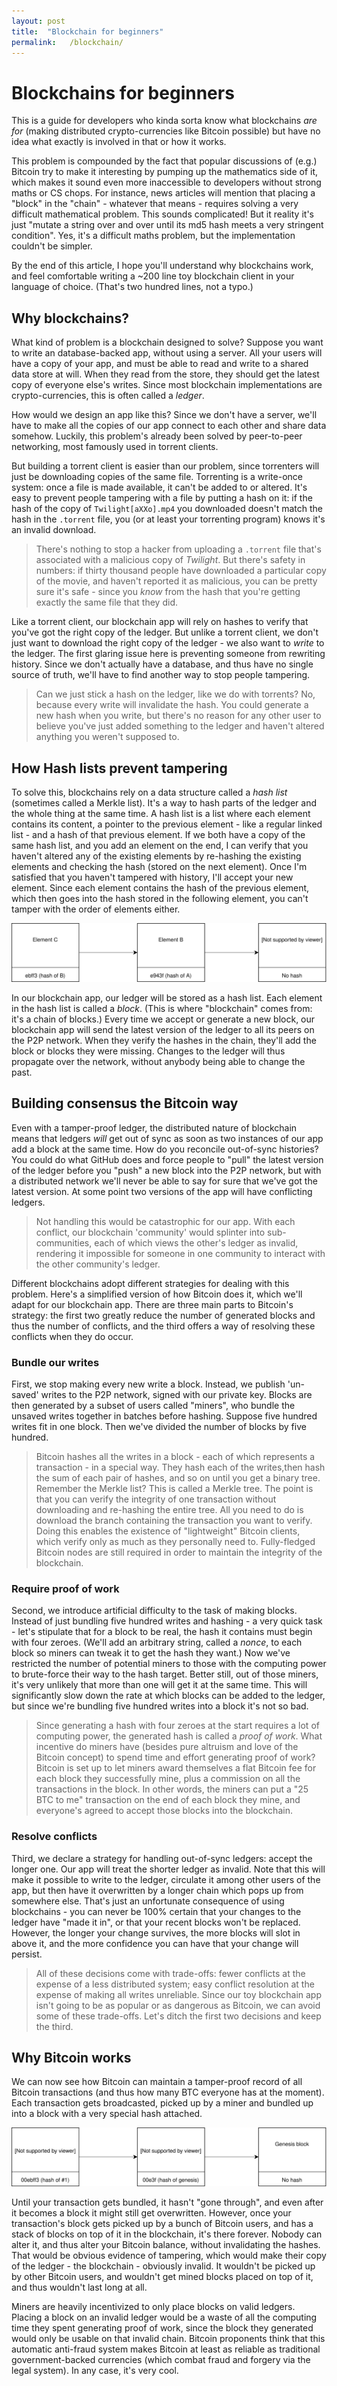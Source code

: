 ```yaml
---
layout: post
title:  "Blockchain for beginners"
permalink:   /blockchain/
---
```


# Blockchains for beginners


This is a guide for developers who kinda sorta know what blockchains _are for_ (making distributed crypto-currencies like Bitcoin possible) but have no idea what exactly is involved in that or how it works.

This problem is compounded by the fact that popular discussions of (e.g.) Bitcoin try to make it interesting by pumping up the mathematics side of it, which makes it sound even more inaccessible to developers without strong maths or CS chops. For instance, news articles will mention that placing a "block" in the "chain" - whatever that means - requires solving a very difficult mathematical problem. This sounds complicated! But it reality it's just "mutate a string over and over until its md5 hash meets a very stringent condition". Yes, it's a difficult maths problem, but the implementation couldn't be simpler.

By the end of this article, I hope you'll understand why blockchains work, and feel comfortable writing a ~200 line toy blockchain client in your language of choice. (That's two hundred lines, not a typo.)

## Why blockchains?

What kind of problem is a blockchain designed to solve? Suppose you want to write an database-backed app, without using a server. All your users will have a copy of your app, and must be able to read and write to a shared data store at will. When they read from the store, they should get the latest copy of everyone else's writes. Since most blockchain implementations are crypto-currencies, this is often called a _ledger_.

How would we design an app like this? Since we don't have a server, we'll have to make all the copies of our app connect to each other and share data somehow. Luckily, this problem's already been solved by peer-to-peer networking, most famously used in torrent clients.

But building a torrent client is easier than our problem, since torrenters will just be downloading copies of the same file. Torrenting is a write-once system: once a file is made available, it can't be added to or altered. It's easy to prevent people tampering with a file by putting a hash on it: if the hash of the copy of `Twilight[aXXo].mp4` you downloaded doesn't match the hash in the `.torrent` file, you (or at least your torrenting program) knows it's an invalid download.

>There's nothing to stop a hacker from uploading a `.torrent` file that's associated with a malicious copy of _Twilight_. But there's safety in numbers: if thirty thousand people have downloaded a particular copy of the movie, and haven't reported it as malicious, you can be pretty sure it's safe - since you _know_ from the hash that you're getting exactly the same file that they did.

Like a torrent client, our blockchain app will rely on hashes to verify that you've got the right copy of the ledger. But unlike a torrent client, we don't just want to download the right copy of the ledger - we also want to _write_ to the ledger. The first glaring issue here is preventing someone from rewriting history. Since we don't actually have a database, and thus have no single source of truth, we'll have to find another way to stop people tampering.

>Can we just stick a hash on the ledger, like we do with torrents? No, because every write will invalidate the hash. You could generate a new hash when you write, but there's no reason for any other user to believe you've just added something to the ledger and haven't altered anything you weren't supposed to.

## How Hash lists prevent tampering

To solve this, blockchains rely on a data structure called a _hash list_ (sometimes called a Merkle list). It's a way to hash parts of the ledger and the whole thing at the same time. A hash list is a list where each element contains its content, a pointer to the previous element - like a regular linked list - and a hash of that previous element. If we both have a copy of the same hash list, and you add an element on the end, I can verify that you haven't altered any of the existing elements by re-hashing the existing elements and checking the hash (stored on the next element). Once I'm satisfied that you haven't tampered with history, I'll accept your new element. Since each element contains the hash of the previous element, which then goes into the hash stored in the following element, you can't tamper with the order of elements either.

![Hash list](./hash_list.svg)

In our blockchain app, our ledger will be stored as a hash list. Each element in the hash list is called a _block_. (This is where "blockchain" comes from: it's a chain of blocks.) Every time we accept or generate a new block, our blockchain app will send the latest version of the ledger to all its peers on the P2P network. When they verify the hashes in the chain, they'll add the block or blocks they were missing. Changes to the ledger will thus propagate over the network, without anybody being able to change the past.


## Building consensus the Bitcoin way

Even with a tamper-proof ledger, the distributed nature of blockchain means that ledgers _will_ get out of sync as soon as two instances of our app add a block at the same time. How do you reconcile out-of-sync histories? You could do what GitHub does and force people to "pull" the latest version of the ledger before you "push" a new block into the P2P network, but with a distributed network we'll never be able to say for sure that we've got the latest version. At some point two versions of the app will have conflicting ledgers.

>Not handling this would be catastrophic for our app. With each conflict, our blockchain 'community' would splinter into sub-communities, each of which views the other's ledger as invalid, rendering it impossible for someone in one community to interact with the other community's ledger.

Different blockchains adopt different strategies for dealing with this problem. Here's a simplified version of how Bitcoin does it, which we'll adapt for our blockchain app. There are three main parts to Bitcoin's strategy: the first two greatly reduce the number of generated blocks and thus the number of conflicts, and the third offers a way of resolving these conflicts when they do occur.

### Bundle our writes

First, we stop making every new write a block. Instead, we publish 'un-saved' writes to the P2P network, signed with our private key. Blocks are then generated by a subset of users called "miners", who bundle the unsaved writes together in batches before hashing. Suppose five hundred writes fit in one block. Then we've divided the number of blocks by five hundred.

>Bitcoin hashes all the writes in a block - each of which represents a transaction - in a special way. They hash each of the writes,then hash the sum of each pair of hashes, and so on until you get a binary tree. Remember the Merkle list? This is called a Merkle tree. The point is that you can verify the integrity of one transaction without downloading and re-hashing the entire tree. All you need to do is download the branch containing the transaction you want to verify. Doing this enables the existence of "lightweight" Bitcoin clients, which verify only as much as they personally need to. Fully-fledged Bitcoin nodes are still required in order to maintain the integrity of the blockchain.

### Require proof of work

Second, we introduce artificial difficulty to the task of making blocks. Instead of just bundling five hundred writes and hashing - a very quick task - let's stipulate that for a block to be real, the hash it contains must begin with four zeroes. (We'll add an arbitrary string, called a _nonce_, to each block so miners can tweak it to get the hash they want.) Now we've restricted the number of potential miners to those with the computing power to brute-force their way to the hash target. Better still, out of those miners, it's very unlikely that more than one will get it at the same time. This will significantly slow down the rate at which blocks can be added to the ledger, but since we're bundling five hundred writes into a block it's not so bad.

>Since generating a hash with four zeroes at the start requires a lot of computing power, the generated hash is called a _proof of work_. What incentive do miners have (besides pure altruism and love of the Bitcoin concept) to spend time and effort generating proof of work? Bitcoin is set up to let miners award themselves a flat Bitcoin fee for each block they successfully mine, plus a commission on all the transactions in the block. In other words, the miners can put a "25 BTC to me" transaction on the end of each block they mine, and everyone's agreed to accept those blocks into the blockchain.

### Resolve conflicts

Third, we declare a strategy for handling out-of-sync ledgers: accept the longer one. Our app will treat the shorter ledger as invalid. Note that this will make it possible to write to the ledger, circulate it among other users of the app, but then have it overwritten by a longer chain which pops up from somewhere else. That's just an unfortunate consequence of using blockchains - you can never be 100% certain that your changes to the ledger have "made it in", or that your recent blocks won't be replaced. However, the longer your change survives, the more blocks will slot in above it, and the more confidence you can have that your change will persist.

>All of these decisions come with trade-offs: fewer conflicts at the expense of a less distributed system; easy conflict resolution at the expense of making all writes unreliable. Since our toy blockchain app isn't going to be as popular or as dangerous as Bitcoin, we can avoid some of these trade-offs. Let's ditch the first two decisions and keep the third.

## Why Bitcoin works

We can now see how Bitcoin can maintain a tamper-proof record of all Bitcoin transactions (and thus how many BTC everyone has at the moment). Each transaction gets broadcasted, picked up by a miner and bundled up into a block with a very special hash attached.

![Bitcoin blockchain](./bitcoin_blockchain.svg)

Until your transaction gets bundled, it hasn't "gone through", and even after it becomes a block it might still get overwritten. However, once your transaction's block gets picked up by a bunch of Bitcoin users, and has a stack of blocks on top of it in the blockchain, it's there forever. Nobody can alter it, and thus alter your Bitcoin balance, without invalidating the hashes. That would be obvious evidence of tampering, which would make their copy of the ledger - the blockchain - obviously invalid. It wouldn't be picked up by other Bitcoin users, and wouldn't get mined blocks placed on top of it, and thus wouldn't last long at all.

Miners are heavily incentivized to only place blocks on valid ledgers. Placing a block on an invalid ledger would be a waste of all the computing time they spent generating proof of work, since the block they generated would only be usable on that invalid chain. Bitcoin proponents think that this automatic anti-fraud system makes Bitcoin at least as reliable as traditional government-backed currencies (which combat fraud and forgery via the legal system). In any case, it's very cool.
